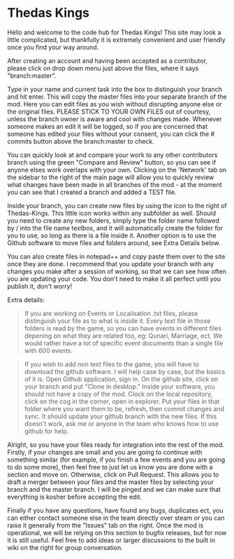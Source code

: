 Thedas Kings
============

Hello and welcome to the code hub for Thedas Kings! This site may look a little complicated, but thankfully it is extremely convenient and user friendly once you find your way around.

After creating an account and having been accepted as a contributor, please click on drop down menu just above the files, where it says "branch:master".

Type in your name and current task into the box to distinguish your branch and hit enter. This will copy the master files into your separate branch of the mod. Here you can edit files as you wish without disrupting anyone else or the original files. PLEASE STICK TO YOUR OWN FILES out of courtesy, unless the branch owner is aware and cool with changes made. Whenever someone makes an edit it will be logged, so if you are concerned that someone has edited your files without your consent, you can click the # commits button above the branch:master to check.

You can quickly look at and compare your work to any other contributors branch using the green "Compare and Review" button, so you can see if anyone elses work overlaps with your own. Clicking on the 'Network' tab on the sidebar to the right of the main page will allow you to quickly review what changes have been made in all branches of the mod - at the moment you can see that I created a branch and added a TEST file.

Inside your branch, you can create new files by using the icon to the right of Thedas-Kings. This little icon works within any subfolder as well. Should you need to create any new folders, simply type the folder name followed by / into the file name textbox, and it will automatically create the folder for you to use, so long as there is a file inside it. Another option is to use the Github software to move files and folders around, see Extra Details below.

You can also create files in notepad++ and copy paste them over to the site once they are done. I recommend that you update your branch with any changes you make after a session of working, so that we can see how often you are updating your code. You don't need to make it all perfect until you publish it, don't worry!

Extra details:
> If you are working on Events or Localisation .txt files, please distinguish your file as to what is inside it. Every text file in those folders is read by the game, so you can have events in different files depening on what they are related too, eg: Qunari, Marriage, ect. We would rather have a lot of specific event documents than a single file with 600 events.

> If you wish to add non text files to the game, you will have to download the github software. I will help case by case, but the basics of it is: Open Github application, sign in. On the github site, click on your branch and put "Clone in desktop." Inside your software, you should not have a copy of the mod. Clock on the local repository, click on the cog in the corner, open in explorer. Put your files in that folder where you want them to be, refresh, then commit changes and sync. It should update your github branch with the new files. If this doesn't work, ask me or anyone in the team who knows how to use github for help.

Alright, so you have your files ready for integration into the rest of the mod. Firstly, if your changes are small and you are going to continue with something similar (for example, if you finish a few events and you are going to do some more), then feel free to just let us know you are done with a section and move on. Otherwise, click on Pull Request. This allows you to draft a merger between your files and the master files by selecting your branch and the master branch. I will be pinged and we can make sure that everything is kosher before accepting the edit.


Finally if you have any questions, have found any bugs, duplicates ect, you can either contact someone else in the team directly over steam or you can raise it generally from the "Issues" tab on the right. Once the mod is operational, we will be relying on this section to bugfix releases, but for now it is still useful. Feel free to add ideas or larger discussions to the built in wiki on the right for group conversation.

